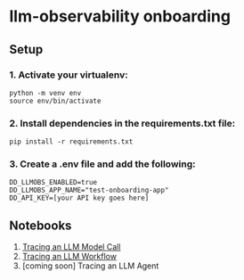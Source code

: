# llm-observability onboarding

## Setup

### 1. Activate your virtualenv:
```
python -m venv env
source env/bin/activate
```

### 2. Install dependencies in the requirements.txt file:
`pip install -r requirements.txt`

### 3. Create a .env file and add the following:
```
DD_LLMOBS_ENABLED=true 
DD_LLMOBS_APP_NAME="test-onboarding-app"
DD_API_KEY=[your API key goes here]
```

## Notebooks
1. [Tracing an LLM Model Call](./1-llm-span.ipynb)
2. [Tracing an LLM Workflow](./2-workflow-span.ipynb)
3. [coming soon] Tracing an LLM Agent 
